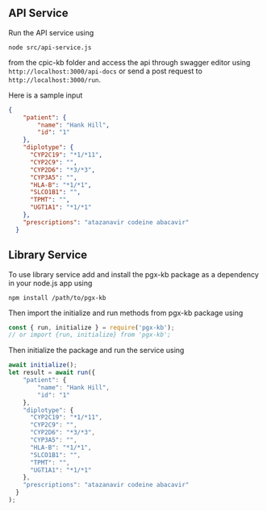 ## API Service
Run the API service using

```shell
node src/api-service.js
```

from the cpic-kb folder and access the api through swagger editor using `http://localhost:3000/api-docs` or send a post request to `http://localhost:3000/run`.

Here is a sample input
```json
{
    "patient": {
        "name": "Hank Hill",
        "id": "1"
    },
    "diplotype": {
      "CYP2C19": "*1/*11",
      "CYP2C9": "",
      "CYP2D6": "*3/*3",
      "CYP3A5": "",
      "HLA-B": "*1/*1",
      "SLCO1B1": "",
      "TPMT": "",
      "UGT1A1": "*1/*1"
    },
    "prescriptions": "atazanavir codeine abacavir"
  }

```

## Library Service
To use library service add and install the pgx-kb package as a dependency in your node.js app using

```batch
npm install /path/to/pgx-kb
```

Then import the initialize and run methods from pgx-kb package using

```javascript
const { run, initialize } = require('pgx-kb');
// or import {run, initialize} from 'pgx-kb';
```

Then initialize the package and run the service using

```javascript
await initialize();
let result = await run({
    "patient": {
        "name": "Hank Hill",
        "id": "1"
    },
    "diplotype": {
      "CYP2C19": "*1/*11",
      "CYP2C9": "",
      "CYP2D6": "*3/*3",
      "CYP3A5": "",
      "HLA-B": "*1/*1",
      "SLCO1B1": "",
      "TPMT": "",
      "UGT1A1": "*1/*1"
    },
    "prescriptions": "atazanavir codeine abacavir"
  }
);
```